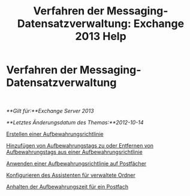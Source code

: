 ﻿---
title: 'Verfahren der Messaging-Datensatzverwaltung: Exchange 2013 Help'
TOCTitle: Verfahren der Messaging-Datensatzverwaltung
ms:assetid: bc2ff408-4a2b-4202-9515-e3e922a6320d
ms:mtpsurl: https://technet.microsoft.com/de-de/library/JJ150558(v=EXCHG.150)
ms:contentKeyID: 50476579
ms.date: 04/24/2018
mtps_version: v=EXCHG.150
ms.translationtype: HT
---

# Verfahren der Messaging-Datensatzverwaltung

 

_**Gilt für:**Exchange Server 2013_

_**Letztes Änderungsdatum des Themas:**2012-10-14_

[Erstellen einer Aufbewahrungsrichtlinie](create-a-retention-policy-exchange-2013-help.md)

[Hinzufügen von Aufbewahrungstags zu oder Entfernen von Aufbewahrungstags aus einer Aufbewahrungsrichtlinie](add-retention-tags-to-or-remove-retention-tags-from-a-retention-policy-exchange-2013-help.md)

[Anwenden einer Aufbewahrungsrichtlinie auf Postfächer](apply-a-retention-policy-to-mailboxes-exchange-2013-help.md)

[Konfigurieren des Assistenten für verwaltete Ordner](configure-the-managed-folder-assistant-exchange-2013-help.md)

[Anhalten der Aufbewahrungszeit für ein Postfach](place-a-mailbox-on-retention-hold-exchange-2013-help.md)


